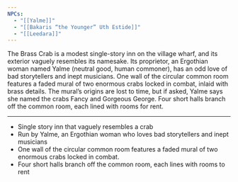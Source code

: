 ```yaml
---
NPCs:
  - "[[Yalme]]"
  - "[[Bakaris “the Younger” Uth Estide]]"
  - "[[Leedara]]"
---
```

The Brass Crab is a modest single-story inn on the village wharf, and its exterior vaguely resembles its namesake. Its proprietor, an Ergothian woman named Yalme (neutral good, human commoner), has an odd love of bad storytellers and inept musicians. One wall of the circular common room features a faded mural of two enormous crabs locked in combat, inlaid with brass details. The mural’s origins are lost to time, but if asked, Yalme says she named the crabs Fancy and Gorgeous George. Four short halls branch off the common room, each lined with rooms for rent.

---

- Single story inn that vaguely resembles a crab
- Run by Yalme, an Ergothian woman who loves bad storytellers and inept musicians
- One wall of the circular common room features a faded mural of two enormous crabs locked in combat.
- Four short halls branch off the common room, each lines with rooms to rent